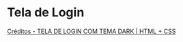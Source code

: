 # Tela de Login
[Créditos - TELA DE LOGIN COM TEMA DARK | HTML + CSS](https://www.youtube.com/watch?v=69-WfrVBli8&ab_channel=Markzuel)
